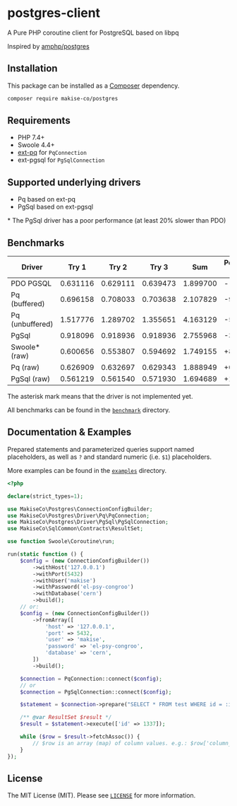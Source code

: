 # postgres-client
A Pure PHP coroutine client for PostgreSQL based on libpq

Inspired by [amphp/postgres](https://github.com/amphp/postgres)

## Installation

This package can be installed as a [Composer](https://getcomposer.org/) dependency.

```bash
composer require makise-co/postgres
```

## Requirements

- PHP 7.4+
- Swoole 4.4+
- [ext-pq](https://pecl.php.net/package/pq) for `PqConnection`
- ext-pgsql for `PgSqlConnection`

## Supported underlying drivers
* Pq based on ext-pq
* PgSql based on ext-pgsql

\* The PgSql driver has a poor performance (at least 20% slower than PDO)

## Benchmarks

| Driver          	| Try 1    	| Try 2    	| Try 3    	| Sum      	| Performance vs PDO 	|
|-----------------	|----------	|----------	|----------	|----------	|--------------------	|
| PDO PGSQL       	| 0.631116 	| 0.629111 	| 0.639473 	| 1.899700 	| -                  	|
| Pq (buffered)   	| 0.696158 	| 0.708033 	| 0.703638 	| 2.107829 	| -9.8741%           	|
| Pq (unbuffered) 	| 1.517776 	| 1.289702 	| 1.355651 	| 4.163129 	| -54.3685%          	|
| PgSql           	| 0.918096 	| 0.918936 	| 0.918936 	| 2.755968 	| -31.0696%          	|
| Swoole* (raw)    	| 0.600656 	| 0.553807 	| 0.594692 	| 1.749155 	| +8.6067%           	|
| Pq (raw)        	| 0.626909 	| 0.632697 	| 0.629343 	| 1.888949 	| +0.5692%           	|
| PgSql (raw)     	| 0.561219 	| 0.561540 	| 0.571930 	| 1.694689 	| +12.0973%          	|

The asterisk mark means that the driver is not implemented yet.

All benchmarks can be found in the [`benchmark`](benchmark) directory.


## Documentation & Examples

Prepared statements and parameterized queries support named placeholders, as well as `?` and standard numeric (i.e. `$1`) placeholders.

More examples can be found in the [`examples`](examples) directory.

```php
<?php

declare(strict_types=1);

use MakiseCo\Postgres\ConnectionConfigBuilder;
use MakiseCo\Postgres\Driver\Pq\PqConnection;
use MakiseCo\Postgres\Driver\PgSql\PgSqlConnection;
use MakiseCo\SqlCommon\Contracts\ResultSet;

use function Swoole\Coroutine\run;

run(static function () {
    $config = (new ConnectionConfigBuilder())
        ->withHost('127.0.0.1')
        ->withPort(5432)
        ->withUser('makise')
        ->withPassword('el-psy-congroo')
        ->withDatabase('cern')
        ->build();
    // or:
    $config = (new ConnectionConfigBuilder())
        ->fromArray([
            'host' => '127.0.0.1',
            'port' => 5432,
            'user' => 'makise',
            'password' => 'el-psy-congroo',
            'database' => 'cern',
        ])
        ->build();

    $connection = PqConnection::connect($config);
    // or
    $connection = PgSqlConnection::connect($config);

    $statement = $connection->prepare("SELECT * FROM test WHERE id = :id");

    /** @var ResultSet $result */
    $result = $statement->execute(['id' => 1337]);

    while ($row = $result->fetchAssoc()) {
        // $row is an array (map) of column values. e.g.: $row['column_name']
    }
});
```

## License

The MIT License (MIT). Please see [`LICENSE`](./LICENSE) for more information.
